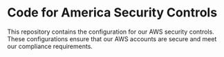 # Code for America Security Controls

This repository contains the configuration for our AWS security controls. These
configurations ensure that our AWS accounts are secure and meet our compliance
requirements.
